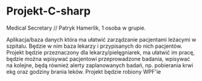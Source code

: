# Projekt-C-sharp
Medical Secretary // Patryk Hamerlik, 1 osoba w grupie.

Aplikacja/baza danych która ma ułatwić zarządzanie pacjentami leżacymi w szpitalu.
Będzie w nim baza lekarzy i przypisanych do nich pacjentów. Projekt będzie przeznaczony dla lekarzy/pielęgniarek,
ma ułatwić im pracę, będzie można wpisywać pacjentowi przeprowadzone badania, wpisywać na kolejne, 
będą również alerty zaplanowanych badań, np. pobierania krwi ekg oraz godziny brania leków.
Projekt będzie robiony WPF'ie
